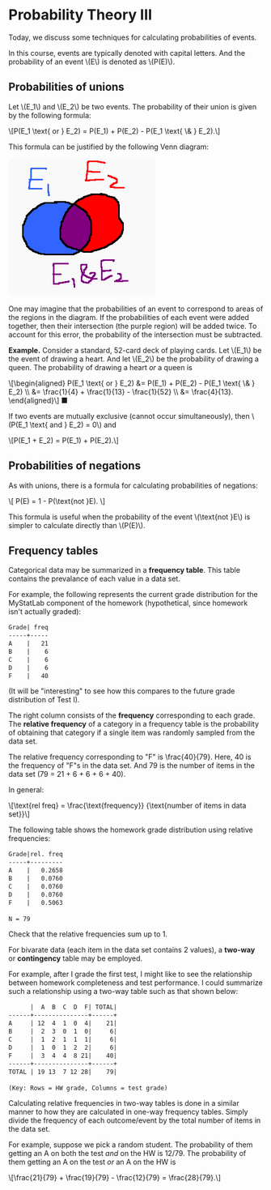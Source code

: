 # Probability Theory III

Today, we discuss some techniques for calculating probabilities of
events.

In this course, events are typically denoted with capital letters. And
the probability of an event \\(E\\) is denoted as \\(P(E)\\).

## Probabilities of unions 

Let \\(E_1\\) and \\(E_2\\) be two events. The probability of their
union is given by the following formula:

\\[P(E_1 \text{ or } E_2) = P(E_1) + P(E_2) -
P(E_1 \text{ \\& } E_2).\\]

This formula can be justified by the following Venn diagram:

![](static/venn.png)

One may imagine that the probabilities of an event to correspond to
areas of the regions in the diagram. If the probabilities of each
event were added together, then their intersection (the purple region)
will be added twice. To account for this error, the probability of
the intersection must be subtracted. 

**Example.** Consider a standard, 52-card deck of playing cards.
Let \\(E_1\\) be the event of drawing a heart. And let \\(E_2\\) be the
probability of drawing a queen. The probability of drawing a heart
*or* a queen is

\\[\begin{aligned}
P(E_1 \text{ or } E_2)
&= P(E_1) + P(E_2) - P(E_1 \text{ \\& } E_2) \\\\
&= \frac{1}{4} + \frac{1}{13} - \frac{1}{52} \\\\
&= \frac{4}{13}.
\end{aligned}\\] ■ 


If two events are mutually exclusive (cannot occur simultaneously),
then \\(P(E_1 \text{ and } E_2) = 0\\) and

\\[P(E_1 + E_2) = P(E_1) + P(E_2).\\]

## Probabilities of negations

As with unions, there is a formula for calculating probabilities of
negations:

\\[ P(E) = 1 - P(\text{not }E). \\]

This formula is useful when the probability of the event
\\(\text{not }E\\) is simpler to calculate directly than \\(P(E)\\). 

## Frequency tables

Categorical data may be summarized in a **frequency table**. This table
contains the prevalance of each value in a data set.

For example, the following represents the current grade distribution
for the MyStatLab component of the homework (hypothetical, since
homework isn't actually graded):


```
Grade| freq
-----+-----
A    |   21
B    |    6
C    |    6
D    |    6
F    |   40
```

(It will be "interesting" to see how this compares to the future
grade distribution of Test I).

The right column consists of the **frequency** corresponding to each
grade. The **relative frequency** of a category in a frequency table
is the probability of obtaining that category if a single item was
randomly sampled from the data set.

The relative frequency corresponding to "F" is \frac{40}{79}. Here,
40 is the frequency of "F"s in the data set. And 79 is the number of
items in the data set (79 = 21 + 6 + 6 + 6 + 40).

In general:

\\[\text{rel freq} = \frac{\text{frequency}}
{\text{number of items in data set}}\\]

The following table shows the homework grade distribution using
relative frequencies:

```
Grade|rel. freq
-----+---------
A    |   0.2658
B    |   0.0760
C    |   0.0760
D    |   0.0760
F    |   0.5063

N = 79
```
Check that the relative frequencies sum up to 1.

For bivarate data (each item in the data set contains 2 values), a
**two-way** or **contingency** table may be employed.

For example, after I grade the first test, I might like to see the
relationship between homework completeness and test performance. I could
summarize such a relationship using a two-way table such as that shown
below:

```
      |  A  B  C  D  F| TOTAL|
------+---------------+------+
A     | 12  4  1  0  4|    21|
B     |  2  3  0  1  0|     6|
C     |  1  2  1  1  1|     6|
D     |  1  0  1  2  2|     6|
F     |  3  4  4  8 21|    40|
------+---------------+------+
TOTAL | 19 13  7 12 28|    79|

(Key: Rows = HW grade, Columns = test grade)
```

Calculating relative frequencies in two-way tables is done in a similar
manner to how they are calculated in one-way frequency tables. Simply
divide the frequency of each outcome/event by the total number of items
in the data set.

For example, suppose we pick a random student. The probability of them
getting an A on both the test *and* on the HW is 12/79. The probability of
them getting an A on the test *or* an A on the HW is

\\[\frac{21}{79} + \frac{19}{79} - \frac{12}{79} = \frac{28}{79}.\\]

